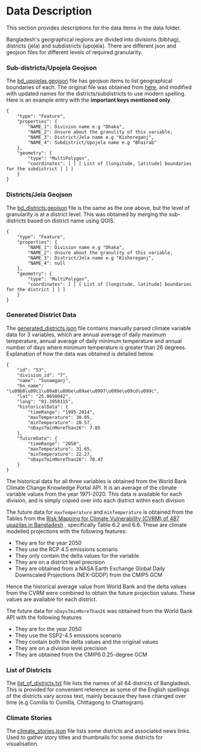# Data Description

This section provides descriptions for the data items in the data folder.

Bangladesh's geographical regions are divided into divisions (bibhag), districts (jela) and subdistricts (upojela). There are different json and geojson files for different levels of required granularity.


### Sub-districts/Upojela Geojson

The [bd_upojelas.geojson](./bd_upojelas.geojson) file has geojson items to list geographical boundaries of each. The original file was obtained from [here](https://github.com/fahimreza-dev/bangladesh-geojson), and modified with updated names for the districts/subdistricts to use modern spelling. Here is an example entry with the **important keys mentioned only**.

```
{ 
    "type": "Feature",
    "properties": { 
        "NAME_1": Division name e.g "Dhaka",  
        "NAME_2": Unsure about the granulity of this variable, 
        "NAME_3": District/Jela name e.g "Kishoreganj", 
        "NAME_4": Subdistrict/Upojela name e.g "Bhairab"
    },
    "geometry": { 
        "type": "MultiPolygon", 
        "coordinates": [ [ [ List of [longitude, latitude] boundaries for the subdistrict ] ] ] 
    }
}
```

### Districts/Jela Geojson

The [bd_districts.geojson](./bd_districts.geojson) file is the same as the one above, but the level of granularity is at a district level. This was obtained by merging the sub-districts based on district name using QGIS. 

```
{ 
    "type": "Feature",
    "properties": { 
        "NAME_1": Division name e.g "Dhaka",  
        "NAME_2": Unsure about the granulity of this variable, 
        "NAME_3": District/Jela name e.g "Kishoreganj", 
        "NAME_4": null
    },
    "geometry": { 
        "type": "MultiPolygon", 
        "coordinates": [ [ [ List of [longitude, latitude] boundaries for the district ] ] ] 
    }
}
```

### Generated District Data

The [generated_districts.json](./generated_districts.json) file contains manually parsed climate variable data for 3 variables, which are annual average of daily maximum temperature, annual average of daily minimum temperature and annual number of days where minimum temperature is greater than 26 degrees. Explanation of how the data was obtained is detailed below.

```
{
    "id": "53",
    "division_id": "7",
    "name": "Sunamganj",
    "bn_name": "\u09b8\u09c1\u09a8\u09be\u09ae\u0997\u099e\u09cd\u099c",
    "lat": "25.0658042",
    "long": "91.3950115",
    "historicalData": {
        "timeRange": "1995-2014",
        "maxTemperature": 30.05,
        "minTemperature": 20.57,
        "nDaysTminMoreThan26": 7.85
    },
    "futureData": {
        "timeRange": "2050",
        "maxTemperature": 31.65,
        "minTemperature": 22.27,
        "nDaysTminMoreThan26": 70.47
    }
}
```

The historical data for all three variables is obtained from the World Bank Climate Change Knowledge Portal API.
It is an average of the climate variable values from the year 1971-2020. This data is available for each division, and
is simply copied over into each district within each division

The future data for `maxTemperature` and `minTemperature` is obtained from the Tables from the [Risk Mapping for Climate Vulnerability (CVRM) of 487 upazilas in Bangladesh](https://drive.google.com/file/d/1Cz6oySUAugPiL0EslRzhJslD2GkSEv3f/view?usp=drive_link) , specifically Table 6.2 and 6.6.
These are climate modelled projections with the following features:
* They are for the year 2050
* They use the RCP 4.5 emissions scenario
* They only contain the delta values for the variable
* They are on a district level precision
* They are obtained from a NASA Earth Exchange Global Daily
Downscaled Projections (NEX-GDDP) from the CMIP5 GCM

Hence the historical average value from World Bank and the delta values from the CVRM were combined to obtain the future projection values. These values are available for each district.

The future data for `nDaysTminMoreThan26` was obtained from the World Bank API with the following features
* They are for the year 2050
* They use the SSP2-4.5 emissions scenario
* They contain both the delta values and the original values
* They are on a division level precision
* They are obtained from the CMIP6 0.25-degree GCM

### List of Districts

The [list_of_districts.txt](./list_of_districts.txt) file lists the names of all 64 districts of Bangladesh. This is provided for convenient reference as some of the English spellings of the districts vary across text, mainly because they have changed over time (e.g Comilla to Cumilla, Chittagong to Chattogram).

### Climate Stories

The [climate_stories.json](./climate_stories.json) file lists some districts and associated news links. Used to gather story titles and thumbnails for some districts for visualisation.